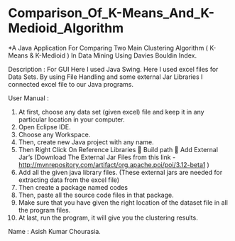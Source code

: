 # Comparison_Of_K-Means_And_K-Medioid_Algorithm

*A Java Application For Comparing Two Main Clustering Algorithm ( K-Means &amp; K-Medioid ) In Data Mining Using Davies Bouldin Index.

Description :
  For GUI Here I used Java Swing.
  Here I used excel files for Data Sets. By using File Handling and some external Jar Libraries I connected excel file to our Java programs.
  
  
User Manual :
 
    
1. At first, choose any data set (given excel) file and keep it in any particular location in your computer.
2. Open Eclipse IDE.
3. Choose any Workspace.
4. Then, create new Java project with any name.
5. Then Right Click On Reference Libraries  Build path  Add External Jar’s (Download The External Jar Files from this link - http://mvnrepository.com/artifact/org.apache.poi/poi/3.12-beta1 )
6. Add all the given java library files. (These external jars are needed for extracting data from the excel file)
7. Then create a package named codes
8. Then, paste all the source code files in that package.
9. Make sure that you have given the right location of the dataset file in all the program files.
10. At last, run the program, it will give you the clustering results.
  
  
  
Name : Asish Kumar Chourasia.
